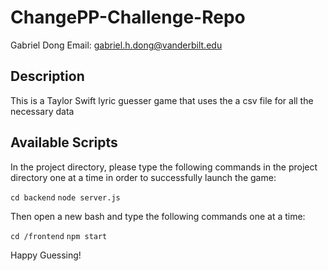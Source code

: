# ChangePP-Challenge-Repo

Gabriel Dong Email: gabriel.h.dong@vanderbilt.edu

## Description

This is a Taylor Swift lyric guesser game that uses the a csv file for all the necessary data

## Available Scripts

In the project directory, please type the following commands in the project directory one at a time in order to successfully launch the game:

`cd backend`
`node server.js`

Then open a new bash and type the following commands one at a time:

`cd /frontend`
`npm start`

Happy Guessing!
